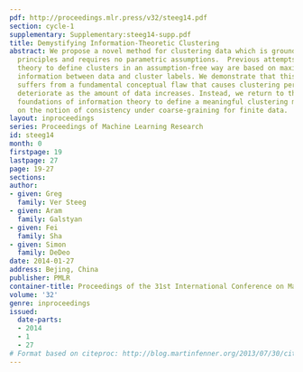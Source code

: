 ```yaml
---
pdf: http://proceedings.mlr.press/v32/steeg14.pdf
section: cycle-1
supplementary: Supplementary:steeg14-supp.pdf
title: Demystifying Information-Theoretic Clustering
abstract: We propose a novel method for clustering data which is grounded in information-theoretic
  principles and requires no parametric assumptions.  Previous attempts to use information
  theory to define clusters in an assumption-free way are based on maximizing mutual
  information between data and cluster labels. We demonstrate that this intuition
  suffers from a fundamental conceptual flaw that causes clustering performance to
  deteriorate as the amount of data increases. Instead, we return to the axiomatic
  foundations of information theory to define a meaningful clustering measure based
  on the notion of consistency under coarse-graining for finite data.
layout: inproceedings
series: Proceedings of Machine Learning Research
id: steeg14
month: 0
firstpage: 19
lastpage: 27
page: 19-27
sections: 
author:
- given: Greg
  family: Ver Steeg
- given: Aram
  family: Galstyan
- given: Fei
  family: Sha
- given: Simon
  family: DeDeo
date: 2014-01-27
address: Bejing, China
publisher: PMLR
container-title: Proceedings of the 31st International Conference on Machine Learning
volume: '32'
genre: inproceedings
issued:
  date-parts:
  - 2014
  - 1
  - 27
# Format based on citeproc: http://blog.martinfenner.org/2013/07/30/citeproc-yaml-for-bibliographies/
---
```

